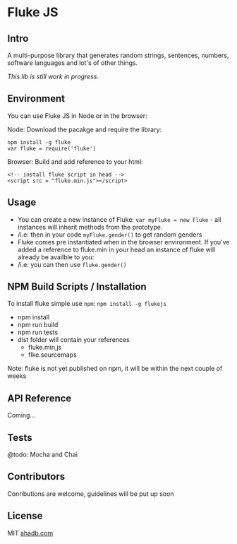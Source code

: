 # Fluke JS

## Intro

A multi-purpose library that generates random strings, sentences, numbers, software languages and lot's of other things.

*This lib is still work in progress.*

## Environment

You can use Fluke JS in Node or in the browser:

Node: Download the pacakge and require the library:

```
npm install -g fluke
var fluke = require('fluke')
```

Browser: Build and add reference to your html:

```
<!-- install fluke script in head -->
<script src = "fluke.min.js"></script>
```

## Usage

* You can create a new instance of Fluke: `var myFluke = new Fluke` - all instances will inherit methods from the prototype.
 * /i.e: then in your code `myFluke.gender()` to get random genders
* Fluke comes pre instantiated when in the browser environment. If you've added a reference to fluke.min in your head an instance of fluke will already be availble to you:
 * /i.e: you can then use `fluke.gender()`

## NPM Build Scripts / Installation

To install fluke simple use `npm`: `npm install -g flukejs`

* npm install
* npm run build
* npm run tests
* dist folder will contain your references
  * fluke.min,js
  * flke.sourcemaps


Note: fluke is not yet published on npm, it will be within the next couple of weeks

## API Reference

Coming...

## Tests

@todo: Mocha and Chai

## Contributors

Conributions are welcome, guidelines will be put up soon

## License

MIT [ahadb.com](http:////ahadb.com)


